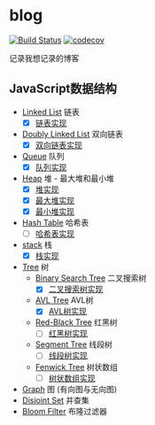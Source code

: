 # blog

[![Build Status](https://travis-ci.org/scottjeremy/blog.svg?branch=master)](https://travis-ci.org/scottjeremy/blog)
[![codecov](https://codecov.io/gh/scottjeremy/blog/branch/master/graph/badge.svg)](https://codecov.io/gh/scottjeremy/blog)

记录我想记录的博客

## JavaScript数据结构

- [Linked List](src/data-structures/linked-list) 链表
  - [x] [链表实现](src/data-structures/linked-list/LinkedList.js)
- [Doubly Linked List](src/data-structures/linked-list#双向链表) 双向链表
  - [x] [双向链表实现](src/data-structures/doubly-linked-list/DoublyLinkedList.js)
- [Queue](src/data-structures/queue) 队列
  - [x] [队列实现](src/data-structures/queue/Queue.js)
- [Heap](src/data-structures/heap) 堆 - 最大堆和最小堆
  - [x] [堆实现](src/data-structures/heap/Heap.js)
  - [x] [最大堆实现](src/data-structures/heap/MaxHeap.js)
  - [x] [最小堆实现](src/data-structures/heap/MinHeap.js)
- [Hash Table](src/data-structures/hash-table) 哈希表
  - [ ] [哈希表实现](src/data-structures/hash-table/HashTable.js)
- [stack](src/data-structures/stack) 栈
  - [x] [栈实现](src/data-structures/stack/Stack.js)
- [Tree](src/data-structures/tree) 树
  - [Binary Search Tree](src/data-structures/tree/binary-search-tree) 二叉搜索树
    - [x] [二叉搜索树实现](src/data-structures/tree/binary-search-tree/BinarySearchTree.js)
  - [AVL Tree](src/data-structures/tree/avl-tree) AVL树
    - [x] [AVL树实现](src/data-structures/tree/avl-tree/AvlTree.js)
  - [Red-Black Tree](src/data-structures/tree/avl-tree) 红黑树
    - [ ] [红黑树实现](src/data-structures/tree/binary-search-tree)
  - [Segment Tree](src/data-structures/tree/avl-tree) 线段树
    - [ ] [线段树实现](src/data-structures/tree/binary-search-tree)
  - [Fenwick Tree](src/data-structures/tree/avl-tree) 树状数组
    - [ ] [树状数组实现](src/data-structures/tree/binary-search-tree)
- [Graph](src/data-structures/tree) 图 (有向图与无向图)
- [Disjoint Set](src/data-structures/tree) 并查集
- [Bloom Filter](src/data-structures/tree) 布隆过滤器

